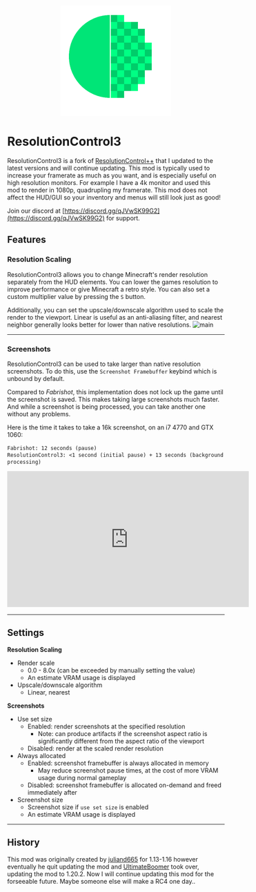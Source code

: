 <p align="center">
	<img width=256px src="GitHub/logo.png" />
</p>

# ResolutionControl3

ResolutionControl3 is a fork of [ResolutionControl++](https://github.com/UltimateBoomer/Resolution-Control) that I updated to the latest versions and will continue updating. This mod is typically used to increase your framerate as much as you want, and is especially useful on high resolution monitors. For example I have a 4k monitor and used this mod to render in 1080p, quadrupling my framerate. This mod does not affect the HUD/GUI so your inventory and menus will still look just as good!

Join our discord at [https://discord.gg/qJVwSK99G2](https://discord.gg/qJVwSK99G2) for support.

## Features

### Resolution Scaling

ResolutionControl3 allows you to change Minecraft's render resolution separately from the HUD elements.
You can lower the games resolution to improve performance or give Minecraft a retro style. You can also set a custom multiplier value by pressing the `S` button.

Additionally, you can set the upscale/downscale algorithm used to scale the render to the viewport.
Linear is useful as an anti-aliasing filter,
and nearest neighbor generally looks better for lower than native resolutions.
![main](https://i.imgur.com/41EAyJn.png)

---

### Screenshots

ResolutionControl3 can be used to take larger than native resolution screenshots.
To do this, use the `Screenshot Framebuffer` keybind which is unbound by default.

Compared to *Fabrishot*, this implementation does not lock up the game until the screenshot is saved.
This makes taking large screenshots much faster.
And while a screenshot is being processed, you can take another one without any problems.

Here is the time it takes to take a 16k screenshot, on an i7 4770 and GTX 1060:

```
Fabrishot: 12 seconds (pause)
ResolutionControl3: <1 second (initial pause) + 13 seconds (background processing)
```
<iframe width="560" height="315" src="https://www.youtube-nocookie.com/embed/Dghj0Ldeu0Q" title="YouTube video player" frameborder="0" allow="accelerometer; autoplay; clipboard-write; encrypted-media; gyroscope; picture-in-picture; web-share" allowfullscreen></iframe>

---

## Settings

**Resolution Scaling**

- Render scale
    - 0.0 - 8.0x (can be exceeded by manually setting the value)
    - An estimate VRAM usage is displayed
- Upscale/downscale algorithm  
    - Linear, nearest

**Screenshots**

- Use set size
    - Enabled: render screenshots at the specified resolution
        - Note: can produce artifacts if the screenshot aspect ratio is significantly different 
          from the aspect ratio of the viewport
    - Disabled: render at the scaled render resolution
- Always allocated
    - Enabled: screenshot framebuffer is always allocated in memory
        - May reduce screenshot pause times, at the cost of more VRAM usage during normal gameplay
    - Disabled: screenshot framebuffer is allocated on-demand and freed immediately after
- Screenshot size
    - Screenshot size if `use set size` is enabled
    - An estimate VRAM usage is displayed

---

## History

This mod was originally created by [juliand665](https://github.com/juliand665/Resolution-Control) for 1.13-1.16 however eventually he quit updating the mod and [UltimateBoomer](https://github.com/UltimateBoomer/Resolution-Control) took over, updating the mod to 1.20.2. Now I will continue updating this mod for the forseeable future. Maybe someone else will make a RC4 one day..

